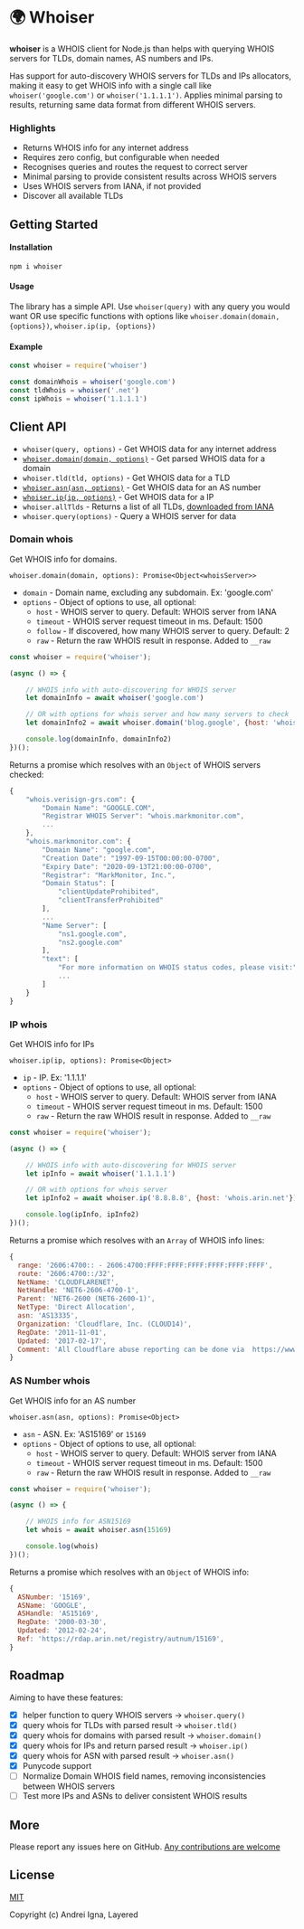 # 🌍 Whoiser

**whoiser** is a WHOIS client for Node.js than helps with querying WHOIS servers for TLDs, domain names, AS numbers and IPs.

Has support for auto-discovery WHOIS servers for TLDs and IPs allocators, making it easy to get WHOIS info with a single call like `whoiser('google.com')` or `whoiser('1.1.1.1')`.
Applies minimal parsing to results, returning same data format from different WHOIS servers.

### Highlights
* Returns WHOIS info for any internet address
* Requires zero config, but configurable when needed
* Recognises queries and routes the request to correct server
* Minimal parsing to provide consistent results across WHOIS servers
* Uses WHOIS servers from IANA, if not provided
* Discover all available TLDs

## Getting Started

#### Installation

```npm i whoiser```

#### Usage
The library has a simple API.
Use `whoiser(query)` with any query you would want OR use specific functions with options like `whoiser.domain(domain, {options})`, `whoiser.ip(ip, {options})`

#### Example
```js
const whoiser = require('whoiser')

const domainWhois = whoiser('google.com')
const tldWhois = whoiser('.net')
const ipWhois = whoiser('1.1.1.1')
```

## Client API
- `whoiser(query, options)` - Get WHOIS data for any internet address
- [`whoiser.domain(domain, options)`](#domain-whois) - Get parsed WHOIS data for a domain
- `whoiser.tld(tld, options)` - Get WHOIS data for a TLD
- [`whoiser.asn(asn, options)`](#as-number-whois) - Get WHOIS data for an AS number
- [`whoiser.ip(ip, options)`](#ip-whois) - Get WHOIS data for a IP
- `whoiser.allTlds` - Returns a list of all TLDs, [downloaded from IANA](https://www.iana.org/domains/root/db)
- `whoiser.query(options)` - Query a WHOIS server for data

### Domain whois
Get WHOIS info for domains.

`whoiser.domain(domain, options): Promise<Object<whoisServer>>`
- `domain` - Domain name, excluding any subdomain. Ex: 'google.com'
- `options` - Object of options to use, all optional:
  - `host` - WHOIS server to query. Default: WHOIS server from IANA
  - `timeout` - WHOIS server request timeout in ms. Default: 1500
  - `follow` - If discovered, how many WHOIS server to query. Default: 2
  - `raw` - Return the raw WHOIS result in response. Added to `__raw`

```js
const whoiser = require('whoiser');

(async () => {

	// WHOIS info with auto-discovering for WHOIS server
	let domainInfo = await whoiser('google.com')

	// OR with options for whois server and how many servers to check
	let domainInfo2 = await whoiser.domain('blog.google', {host: 'whois.nic.google', follow: 3})

	console.log(domainInfo, domainInfo2)
})();
```
Returns a promise which resolves with an `Object` of WHOIS servers checked:
```js
{
    "whois.verisign-grs.com": {
        "Domain Name": "GOOGLE.COM",
        "Registrar WHOIS Server": "whois.markmonitor.com",
        ...
    },
    "whois.markmonitor.com": {
        "Domain Name": "google.com",
        "Creation Date": "1997-09-15T00:00:00-0700",
        "Expiry Date": "2020-09-13T21:00:00-0700",
        "Registrar": "MarkMonitor, Inc.",
        "Domain Status": [
            "clientUpdateProhibited",
            "clientTransferProhibited"
        ],
        ...
        "Name Server": [
            "ns1.google.com",
            "ns2.google.com"
        ],
        "text": [
            "For more information on WHOIS status codes, please visit:",
            ...
        ]
    }
}
```

### IP whois

Get WHOIS info for IPs

`whoiser.ip(ip, options): Promise<Object>`
- `ip` - IP. Ex: '1.1.1.1'
- `options` - Object of options to use, all optional:
  - `host` - WHOIS server to query. Default: WHOIS server from IANA
  - `timeout` - WHOIS server request timeout in ms. Default: 1500
  - `raw` - Return the raw WHOIS result in response. Added to `__raw`

```js
const whoiser = require('whoiser');

(async () => {

	// WHOIS info with auto-discovering for WHOIS server
	let ipInfo = await whoiser('1.1.1.1')

	// OR with options for whois server
	let ipInfo2 = await whoiser.ip('8.8.8.8', {host: 'whois.arin.net'})

	console.log(ipInfo, ipInfo2)
})();
```
Returns a promise which resolves with an `Array` of WHOIS info lines:
```js
{
  range: '2606:4700:: - 2606:4700:FFFF:FFFF:FFFF:FFFF:FFFF:FFFF',
  route: '2606:4700::/32',
  NetName: 'CLOUDFLARENET',
  NetHandle: 'NET6-2606-4700-1',
  Parent: 'NET6-2600 (NET6-2600-1)',
  NetType: 'Direct Allocation',
  asn: 'AS13335',
  Organization: 'Cloudflare, Inc. (CLOUD14)',
  RegDate: '2011-11-01',
  Updated: '2017-02-17',
  Comment: 'All Cloudflare abuse reporting can be done via  https://www.cloudflare.com/abuse',
}
```

### AS Number whois

Get WHOIS info for an AS number

`whoiser.asn(asn, options): Promise<Object>`
- `asn` - ASN. Ex: 'AS15169' or `15169`
- `options` - Object of options to use, all optional:
  - `host` - WHOIS server to query. Default: WHOIS server from IANA
  - `timeout` - WHOIS server request timeout in ms. Default: 1500
  - `raw` - Return the raw WHOIS result in response. Added to `__raw`

```js
const whoiser = require('whoiser');

(async () => {

    // WHOIS info for ASN15169
    let whois = await whoiser.asn(15169)

    console.log(whois)
})();
```
Returns a promise which resolves with an `Object` of WHOIS info:
```js
{
  ASNumber: '15169',
  ASName: 'GOOGLE',
  ASHandle: 'AS15169',
  RegDate: '2000-03-30',
  Updated: '2012-02-24',
  Ref: 'https://rdap.arin.net/registry/autnum/15169',
}
```

## Roadmap
Aiming to have these features:
- [x] helper function to query WHOIS servers -> `whoiser.query()`
- [x] query whois for TLDs with parsed result -> `whoiser.tld()`
- [x] query whois for domains with parsed result -> `whoiser.domain()`
- [x] query whois for IPs and return parsed result -> `whoiser.ip()`
- [x] query whois for ASN with parsed result -> `whoiser.asn()`
- [x] Punycode support
- [ ] Normalize Domain WHOIS field names, removing inconsistencies between WHOIS servers
- [ ] Test more IPs and ASNs to deliver consistent WHOIS results

## More

Please report any issues here on GitHub.
[Any contributions are welcome](CONTRIBUTING.md)

## License

[MIT](LICENSE)

Copyright (c) Andrei Igna, Layered
